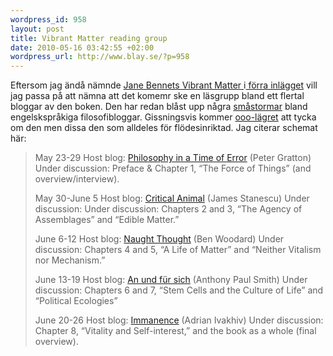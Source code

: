 ```yaml
--- 
wordpress_id: 958
layout: post
title: Vibrant Matter reading group
date: 2010-05-16 03:42:55 +02:00
wordpress_url: http://www.blay.se/?p=958
---
```

Eftersom jag ändå nämnde <a href="http://philosophyinatimeoferror.wordpress.com/2010/04/22/vibrant-matters-an-interview-with-jane-bennett/">Jane Bennets Vibrant Matter </a>i<a href="http://www.blay.se/2010/05/15/internetnoll-i-mexico-del-tva-motorvagen/"> förra inlägget</a> vill jag passa på att nämna att det komemr ske en läsgrupp bland ett flertal bloggar av den boken. Den har redan blåst upp några <a href="http://aivakhiv.blog.uvm.edu/2010/05/im_looking_forward_to_graham.html">småstormar</a> bland engelskspråkiga filosofibloggar. Gissningsvis kommer <a href="http://doctorzamalek2.wordpress.com/2010/05/04/review-of-bennett/">ooo-lägret</a> att tycka om den men dissa den som alldeles för flödesinriktad. Jag citerar schemat här:
<blockquote>May 23-29
Host blog: <a href="http://philosophyinatimeoferror.wordpress.com/">Philosophy  in a Time of Error</a> (Peter Gratton)
Under discussion: Preface &amp; Chapter 1, “The Force of Things” (and  overview/interview).

May 30-June 5
Host blog: <a href="http://criticalanimal.blogspot.com/">Critical Animal</a> (James Stanescu)
Under discussion: Under discussion: Chapters 2 and 3, “The Agency of  Assemblages” and “Edible Matter.”

June 6-12
Host blog: <a href="http://naughtthought.wordpress.com/">Naught Thought</a> (Ben Woodard)
Under discussion: Chapters 4 and 5, “A Life of Matter” and “Neither  Vitalism nor Mechanism.”

June 13-19
Host blog: <a href="http://itself.wordpress.com/">An und für sich</a> (Anthony Paul Smith)
Under discussion: Chapters 6 and 7, “Stem Cells and the Culture of Life”  and “Political Ecologies”

June 20-26
Host blog: <a href="http://aivakhiv.blog.uvm.edu/">Immanence</a> (Adrian  Ivakhiv)
Under discussion: Chapter 8, “Vitality and Self-interest,” and the book  as a whole (final overview).<!--</p--></blockquote>
